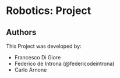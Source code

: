 # Robotics: Project

## Authors
This Project was developed by:
- Francesco Di Giore
- Federico de Introna  (@federicodeintrona)  
- Carlo Arnone
